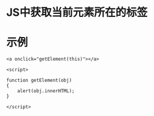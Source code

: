 JS中获取当前元素所在的标签
=======================

# 示例
```
<a onclick="getElement(this)"></a>

<script>

function getElement(obj)
{
    alert(obj.innerHTML); 
}

</script>

```
